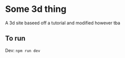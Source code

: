 # Some 3d thing

A 3d site baseed off a tutorial and modified however tba

## To run
Dev: `npm run dev`